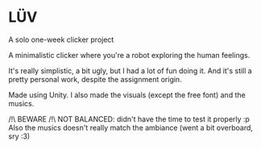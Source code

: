 # LÜV
A solo one-week clicker project

A minimalistic clicker where you're a robot exploring the human feelings.

It's really simplistic, a bit ugly, but I had a lot of fun doing it. And it's still a pretty personal work, despite the assignment origin.

Made using Unity. I also made the visuals (except the free font) and the musics. 

/!\ BEWARE /!\\
NOT BALANCED: didn't have the time to test it properly :p
Also the musics doesn't really match the ambiance (went a bit overboard, sry :3)
